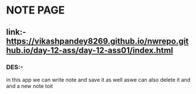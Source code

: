 
# NOTE PAGE
## link:-https://vikashpandey8269.github.io/nwrepo.github.io/day-12-ass/day-12-ass01/index.html
### DES:-
in this app we  can write note and save it as well  aswe can also delete it and and a new note toit
